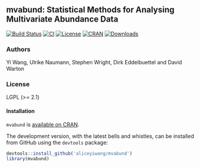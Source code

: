 ## mvabund: Statistical Methods for Analysing Multivariate Abundance Data

[![Build Status](https://travis-ci.org/aliceyiwang/mvabund.svg)](https://travis-ci.org/aliceyiwang/mvabund) 
[![CI](https://github.com/aliceyiwang/mvabund/workflows/ci/badge.svg)](https://github.com/aliceyiwang/mvabund/actions?query=workflow%3Aci)
[![License](http://img.shields.io/badge/license-LGPL%20%28%3E=%202.1%29-brightgreen.svg?style=flat)](http://www.gnu.org/licenses/gpl-2.0.html) 
[![CRAN](http://www.r-pkg.org/badges/version/mvabund)](https://CRAN.R-project.org/package=mvabund) 
[![Downloads](http://cranlogs.r-pkg.org/badges/mvabund?color=brightgreen)](https://www.r-pkg.org/pkg/mvabund)

### Authors

Yi Wang, Ulrike Naumann, Stephen Wright, Dirk Eddelbuettel and David Warton

### License

LGPL (>= 2.1)

#### Installation

`mvabund` is [available on CRAN](https://CRAN.R-project.org/package=mvabund).

The development version, with the latest bells and whistles, can be installed from GitHub using the `devtools` package:

``` r
devtools::install_github('aliceyiwang/mvabund')
library(mvabund)
```
